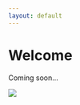 ```yaml
---
layout: default
---
```


# [](#header-1)Welcome

Coming soon...

![](https://assets-cdn.github.com/images/icons/emoji/octocat.png)